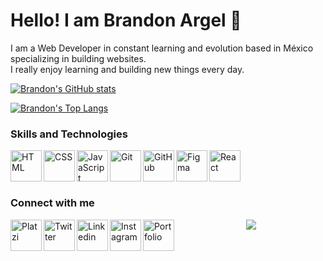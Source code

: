<h1>Hello! I am Brandon Argel 🚀</h1>

<p>I am a Web Developer in constant learning and evolution based in México specializing in building websites.<br /> I really enjoy learning and building new things every day.</p>

[![Brandon's GitHub stats](https://github-readme-stats.vercel.app/api?username=BrandonArgel&count_private=true&show_icons=true&title_color=16ffe2&icon_color=16ffe2&text_color=ffffff&bg_color=000000&border_radius=10&hide_border=true)](https://github.com/anuraghazra/github-readme-stats)

[![Brandon's Top Langs](https://github-readme-stats.vercel.app/api/top-langs/?username=BrandonArgel&layout=compact&title_color=16ffe2&icon_color=16ffe2&text_color=ffffff&bg_color=000000&border_radius=10&hide_border=true)](https://github.com/anuraghazra/github-readme-stats)

<h3>Skills and Technologies</h3>

<img align="left" alt="HTML" title="HTML" height="50px" src="https://firebasestorage.googleapis.com/v0/b/personal-project-brandon.appspot.com/o/svg%2Fhtml.svg?alt=media&token=087ea885-9aac-4f17-a0e8-b0a62bc94f09" /><img align="left" alt="CSS" title="CSS" height="50px" src="https://firebasestorage.googleapis.com/v0/b/personal-project-brandon.appspot.com/o/svg%2Fcss.svg?alt=media&token=60ddd5f7-0337-4614-98f5-8db57e0bb40e" /><img align="left" alt="JavaScript" title="JavaScript" height="50px" src="https://firebasestorage.googleapis.com/v0/b/personal-project-brandon.appspot.com/o/svg%2Fjs.svg?alt=media&token=795b63ae-189b-46eb-a096-0abdf13c98f3" /><img align="left" alt="Git" title="Git" height="50px" src="https://firebasestorage.googleapis.com/v0/b/personal-project-brandon.appspot.com/o/svg%2Fgit.svg?alt=media&token=b826631b-88d7-45eb-87c6-d262b89f786f" /><img align="left" alt="GitHub" title="GitHub" height="50px" src="https://firebasestorage.googleapis.com/v0/b/personal-project-brandon.appspot.com/o/svg%2Fgithub.svg?alt=media&token=42c18610-a4ba-40d8-8436-9f32e1505c98" /><img align="left" alt="Figma" title="Figma" height="50px" src="https://firebasestorage.googleapis.com/v0/b/personal-project-brandon.appspot.com/o/svg%2FFigma.svg?alt=media&token=2f7c1b5d-33a4-48d7-9856-040cc175989d" /><img align="left" alt="React" title="React" height="50px" src="https://firebasestorage.googleapis.com/v0/b/personal-project-brandon.appspot.com/o/svg%2Freact.svg?alt=media&token=3638d1c2-7e83-4edd-809e-c6fcd9a687a9" /><!--<img align="left" alt="Terminal de comandos" title="Terminal de comandos" height="50px" src="https://firebasestorage.googleapis.com/v0/b/personal-project-brandon.appspot.com/o/svg%2Fterminal.svg?alt=media&token=e443153d-6c1d-4c84-9267-2181bc642639" /> -->
</br></br></br>
<!-- Nav -->
<h3>Connect with me</h3>
<a href="https://platzi.com/p/BrandArgel/" target="_blank"><img height="50" alt="Platzi" title="Platzi" align="left" src="https://firebasestorage.googleapis.com/v0/b/personal-project-brandon.appspot.com/o/svg%2Fplatzi.svg?alt=media&token=54945839-1dcc-48b5-9af7-3fb83445d9b1" /></a><a href="https://twitter.com/BrandonArgelVD" target="_blank"><img height="50" alt="Twitter" title="Twitter" align="left" src="https://firebasestorage.googleapis.com/v0/b/personal-project-brandon.appspot.com/o/svg%2Ftwitter.svg?alt=media&token=8b2470e4-ec9f-4491-b760-2ad8c22a3f32" /></a><a href="https://www.linkedin.com/in/brandargel/" target="_blank"><img height="50" alt="Linkedin" title="Linkedin" align="left" src="https://firebasestorage.googleapis.com/v0/b/personal-project-brandon.appspot.com/o/svg%2Flinkedin.svg?alt=media&token=c0b23b31-dd76-4e9c-87db-3480b13d4c4c" /></a><a href="https://brandonargel.github.io/" target="_blank"><img height="50" alt="Instagram" title="Instagram" align="left" src="https://firebasestorage.googleapis.com/v0/b/personal-project-brandon.appspot.com/o/svg%2Finstagram.svg?alt=media&token=07765296-feb4-461e-9ce0-ca89562bb616" /></a><a href="https://brandonargel.me" target="_blank"><img height="50" alt="Portfolio" title="Portfolio" align="left" src="https://firebasestorage.googleapis.com/v0/b/personal-project-brandon.appspot.com/o/svg%2Flogo.svg?alt=media&token=09e59762-aa3d-4c17-855e-eb7a3be7758f" /></a>

<p align="center">
  <img align="" src="https://visitor-badge.laobi.icu/badge?page_id=BrandonArgel.BrandonArgel" />
</p>
